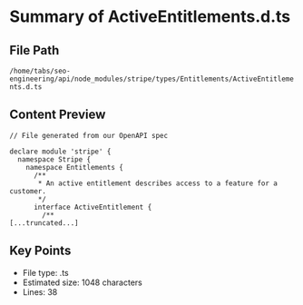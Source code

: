 # Summary of ActiveEntitlements.d.ts
  
## File Path
`/home/tabs/seo-engineering/api/node_modules/stripe/types/Entitlements/ActiveEntitlements.d.ts`

## Content Preview
```
// File generated from our OpenAPI spec

declare module 'stripe' {
  namespace Stripe {
    namespace Entitlements {
      /**
       * An active entitlement describes access to a feature for a customer.
       */
      interface ActiveEntitlement {
        /**
[...truncated...]
```

## Key Points
- File type: .ts
- Estimated size: 1048 characters
- Lines: 38
